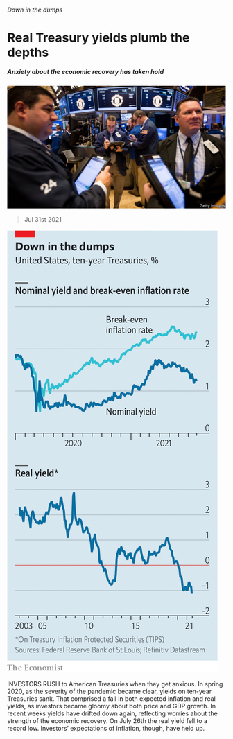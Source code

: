 ###### Down in the dumps

# Real Treasury yields plumb the depths 

##### Anxiety about the economic recovery has taken hold 

![image](images/20210731_FNP506.jpg) 

> Jul 31st 2021 

![image](images/20210731_FNC070.png) 


INVESTORS RUSH to American Treasuries when they get anxious. In spring 2020, as the severity of the pandemic became clear, yields on ten-year Treasuries sank. That comprised a fall in both expected inflation and real yields, as investors became gloomy about both price and GDP growth. In recent weeks yields have drifted down again, reflecting worries about the strength of the economic recovery. On July 26th the real yield fell to a record low. Investors’ expectations of inflation, though, have held up.

